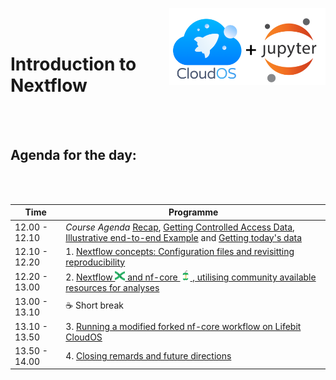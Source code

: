 
<p align="center">
  <img src="https://github.com/lifebit-ai/jax-jupyter/raw/master/img/cloudos_x_jupy.png"  width="250" align="right" >
</p>
<br/><br/>


# Introduction to Nextflow

<br/><br/>


## Agenda for the day:

<br/><br/>

| Time        | Programme       |
| ----------- | --------------------------------------------------------------------------- |
| 12.00 - 12.10 | _Course Agenda_ [Recap](https://github.com/lifebit-ai/dry-bench-skills-for-researchers/blob/main/classes/class_5/Dry-Bench-Skills-Recap.md), [Getting Controlled Access Data](https://github.com/lifebit-ai/dry-bench-skills-for-researchers/blob/main/classes/class_5/Cloud-Data-Access.md), [Illustrative end-to-end Example](https://github.com/lifebit-ai/dry-bench-skills-for-researchers/blob/main/classes/class_5/Illustrative-Example.md) and [Getting today's data](https://github.com/lifebit-ai/dry-bench-skills-for-researchers/blob/main/classes/class_5/Getting-todays-data.md)|
| 12.10 - 12.20 | 1. [Nextflow concepts: Configuration files and revisitting reproducibility]() |
| 12.20 - 13.00 | 2. [Nextflow <img src="https://github.com/cgpu/staries/raw/master/assets/logos/nextflow.png"  width="16">  and nf-core <img src="https://github.com/cgpu/staries/raw/master/assets/logos/nf-core.png"  width="16"> , utilising community available resources for analyses]() |
| 13.00 - 13.10 |:coffee: Short break |
| 13.10 - 13.50 | 3. [Running a modified forked nf-core workflow on Lifebit CloudOS]()
| 13.50 - 14.00 | 4. [Closing remards and future directions]()

<br/><br/>
